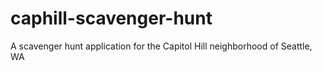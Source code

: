 caphill-scavenger-hunt
======================

A scavenger hunt application for the Capitol Hill neighborhood of Seattle, WA

